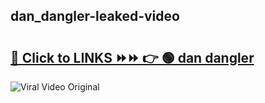 
 ## dan_dangler-leaked-video 

# <h2><a href="https://clipsfans.com/dan_dangler&ref=git">🔗 Click to LINKS ⏩⏩ 👉 🟢 dan dangler </a></h2>

<a href="https://clipsfans.com/dan_dangler&ref=git" rel="nofollow" data-target="animated-image.originalLink"><img src="https://i.ibb.co.com/xMMVF88/686577567.gif" alt="Viral Video Original" style="max-width: 100%; display: inline-block;" data-target="animated-image.originalImage"></a>
